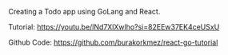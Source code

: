 Creating a Todo app using GoLang and React.

Tutorial: https://youtu.be/lNd7XlXwlho?si=82EEw37EK4ceUSxU

Github Code: https://github.com/burakorkmez/react-go-tutorial
